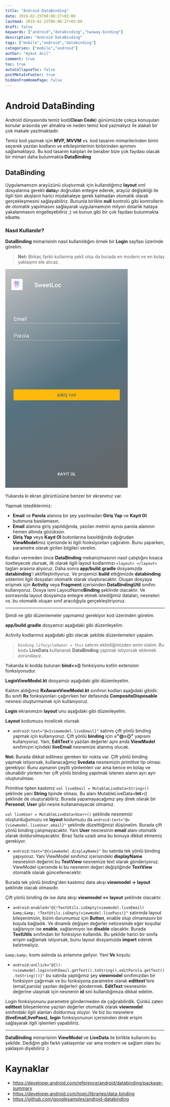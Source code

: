 ```yaml
---
title: "Android DataBinding"
date: 2019-02-25T00:00:27+03:00
lastmod: 2019-02-25T00:00:27+03:00
draft: false
keywords: ["android","databinding","twoway-binding"]
description: "Android DataBinding"
tags: ["mobile","android","databinding"]
categories: ["mobile","android"]
author: "Aykut Asil"
comment: true
toc: true
autoCollapseToc: false
postMetaInFooter: true
hiddenFromHomePage: false
---
```


# Android DataBinding

Android dünyasında temiz kod(**Clean Code**) günümüzde çokça konuşulan konular arasında yer almakta ve neden temiz kod yazmalıyız ile alakalı bir çok makale yazılmaktadır.

Temiz kod yazmak için **MVP, MVVM** vs. kod tasarım mimarilerinden birini seçerek yazılan kodların ve etkileşimlerinin birbirinden ayrımını sağlamaktayız. Bu kod tasarım kalıpları ile beraber bize çok faydası olacak bir mimari daha bulunmakta:**DataBinding**

## DataBinding

Uygulamamızın arayüzünü oluşturmak için kullandığımız **layout** xml dosyalarına gerekli **data**yı doğrudan entegre ederek, arayüz değişikliği ile ilgili tüm akışların harici müdahaleye gerek kalmadan otomatik olarak gerçekleşmesini sağlayabiliriz. Bununla birlikte **null** kontrolü gibi kontrollerin de otomatik yapılmasını sağlayarak uygulamamızın milyon dolarlık hataya yakalanmasını engelleyebiliriz ;) ve bunun gibi bir çok faydası bulunmakta elbette.

### Nasıl Kullanılır?

**DataBinding** mimarisinin nasıl kullanıldığını örnek bir **Login** sayfası üzerinde görelim.

> **Not:** Birkaç farklı kullanma şekli olsa da burada en modern ve en kolay yaklaşımı ele alıcaz.

![Login Screen](/image/android_databinding_sample_ss.png "SweetLoc Login Screen")

Yukarıda ki ekran görüntüsüne benzer bir ekranımız var.

Yapmak istediklerimiz:

- **Email** ve **Parola** alanına bir şey yazılmadan **Giriş Yap** ve **Kayıt Ol** butonuna basılamasın.
- **Email** alanına giriş yapıldığında, yazılan metnin aynısı parola alanının hemen altında gözüksün.
- **Giriş Yap** veya **Kayıt Ol** butonlarına basıldığında doğrudan **ViewModel**imiz içerisinde ki ilgili fonksiyonları çağıralım. Bunu yaparken, parametre olarak girilen bilgileri verelim.

Kodları vermeden önce **DataBinding** mekanizmasının nasıl çalıştığını kısaca özetleyecek olursak, ilk olarak ilgili layout kodlarımızı `<layout> </layout>` tagları arasına alıyoruz. Daha sonra **app/build.gradle** dosyamızda **databinding**'i aktifleştiriliyoruz. Ve projemizi **build** ettiğimizde **databinding** sistemini ilgili dosyaları otomatik olarak oluşturacaktır. Oluşan dosyaya erişmek için **Activity** veya **Fragment** içerisinden **DataBindingUtil** sınıfını kullanıyoruz. Dosya ismi LayoutName**Binding** şeklinde olacaktır. Ve sonrasında layout dosyamıza entegre etmek istediğimiz dataları, nesneleri vs. bu otomatik oluşan sınıf aracılığıyla gerçekleştiriyoruz.

---

Şimdi ne gibi düzenlemeler yapmamız gerekiyor kod üzerinden görelim.

**app/build.gradle** dosyamızı aşağıdaki gibi düzenleyelim.
<script src="https://gist.github.com/aykuttasil/4c92b3b4f770d1a64ae3e5de0eaba102.js"></script>

Activity kodlarımız aşağıdaki gibi olacak şekilde düzenlemeleri yapalım.
<script src="https://gist.github.com/aykuttasil/5a1c82abaa5e8638880c8a552e5fd1c4.js"></script>

> `binding.lifecycleOwner = this` satırını eklediğimizden emin olalım. Bu kodu **LiveData** kullanarak **DataBinding** yapmak istiyorsak eklemek zorundayız.

Yukarıda ki kodda bulunan **bind<>()** fonksiyonu kotlin extension fonksiyonudur.
<script src="https://gist.github.com/aykuttasil/6117974f91a0312b248d976e6479aa76.js"></script>

**LoginViewModel.kt** dosyamızı aşağıdaki gibi düzenleyelim.
<script src="https://gist.github.com/aykuttasil/063671e6353b61954daeeef52c12eed5.js"></script>

Kalıtım aldığımız **RxAwareViewModel.kt** sınıfının kodları aşağıdaki gibidir. Bu sınıfı **Rx** fonksiyonları çağırırken her defasında **CompositeDisposable** nesnesi oluşturmamak için kullanıyoruz.
<script src="https://gist.github.com/aykuttasil/ff97723de6f9182f00369f1eb64adb8b.js"></script>

**Login** ekranımızın **layout**'unu aşağıdaki gibi düzenleyelim.
<script src="https://gist.github.com/aykuttasil/064ab78950d9a62bedd2228a70b67903.js"></script>

**Layout** kodumuzu incelicek olursak

- `android:text="@={viewmodel.liveEmail}"` satırını çift yönlü binding yapmak için kullanıyoruz. Çift yönlü **binding** için **="@={}"** yapısını kullanıyoruz.
Yani, **EditText**'e yazılan değerler aynı anda **ViewModel** sınıfımızın içindeki **liveEmail** nesnemize atanmış olucak. 

**Not:** Burada dikkat edilmesi gereken bir nokta var. Çift yönlü binding yapmak istiyorsak, kullanacağımız **livedata** nesnemizin primitive tip olması gerekiyor. Bunu aşmanın çeşitli yöntemleri var ama bence en kolay ve okunabilir yöntem her çift yönlü binding yapılmak istenen alanın ayrı ayrı oluşturulması. 

Primitive tipten kastımız `val liveEmail = MutableLiveData<String>()` şeklinde yani **String** tipinde olması. Bu alanı MutableLiveData<**Int**>() şeklinde de oluşturabiliriz. Burada yapamayacağımız şey direk olarak bir **Personel**, **User** gibi nesne kullanamayacak olmamız.

`val liveUser = MutableLiveData<User>()` şeklinde nesnemizi oluşturduğumuzu ve **layout** kodumuzu da `android:text="@={viewmodel.liveUser.email}"` şeklinde düzelttiğimizi düşünelim. Burada çift yönlü binding çalışmayacaktır. Yani **User** nesnesinin **email** alanı otomatik olarak doldurulmayacaktır. Biraz fazla uzadı ama bu konuya dikkat etmemiz gerekiyor.

- `android:text="@{viewmodel.displayName}"` bu satırda tek yönlü binding yapıyoruz. Yani ViewModel sınıfımız içerisindeki **displayName** nesnesinin değerini bu **TextView** nesnemize text olarak gönderiyoruz. ViewModel içerisinde ki bu nesnenin değeri değiştiğinde **TextView** otomatik olarak güncellenecektir.

Burada tek yönlü binding'den kastımız data akışı **viewmodel -> layout** şeklinde olacak olmasıdır.

Çift yönlü binding de ise data akışı **viewmodel <-> layout** şeklinde olacaktır.

- `android:enabled="@{!TextUtils.isEmpty(viewmodel.liveEmail) &amp;&amp; !TextUtils.isEmpty(viewmodel.livePass)}"` satırında layout bileşenimizin, bizim durumumuz için **Button**, enable olup olmamasını bir koşula bağladık. Ve dinamik değişen değerler neticesinde eğer koşullar sağlanıyor ise **enable**, sağlanmıyor ise **disable** olacaktır. Burada **TextUtils** sınıfından bir fonksiyon kullandık. Bu şekilde harici bir sınıfa erişim sağlamak istiyorsak, bunu layout dosyamızda **import** ederek belirtmeliyiz.

`&amp;&amp;` kısmı aslında `&&` anlamına geliyor. Yani **Ve** koşulu.

- `android:onClick="@{()->viewmodel.login(edtEmail.getText().toString(),editParola.getText().toString())}"` bu satırda yaptığımız şey **viewmodel** sınıfımızdan bir fonksiyon çağırmak ve bu fonksiyona parametre olarak **edittext**'lere (email,parola) yazılan değerleri göndermek. **EditText** nesnesinin değerine ulaşmak için nesnenin **id** sini kullandığımıza dikkat edelim.

Login fonksiyonunu parametre göndermeden de çağırabilirdik. Çünkü zaten **edittext** bileşenlerine yazılan değerler otomatik olarak **viewmodel** sınıfındaki ilgili alanları doldurmuş oluyor. Ve biz bu nesnelere **(liveEmail,livePass)**, **login** fonksiyonunun içerisinden direk erişim sağlayarak ilgili işlemleri yapabiliriz.

---

**DataBinding** mimarisinin **ViewModel** ve **LiveData** ile birlikte kullanımı bu şekilde. Dediğim gibi farklı yaklaşımlar var ama modern ve sağlam olanı bu yaklaşım diyebiliriz :)

# Kaynaklar

- <https://developer.android.com/reference/android/databinding/package-summary>
- <https://developer.android.com/topic/libraries/data-binding>
- <https://github.com/googlesamples/android-databinding>
